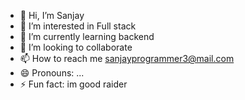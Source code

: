 - 👋 Hi, I’m Sanjay
- 👀 I’m interested in Full stack 
- 🌱 I’m currently learning backend 
- 💞️ I’m looking to collaborate 
- 📫 How to reach me sanjayprogrammer3@mail.com
- 😄 Pronouns: ...
- ⚡ Fun fact: im good raider 
<!---
Mr-Sanjay-3/Mr-Sanjay-3 is a ✨ special ✨ repository because its `README.md` (this file) appears on your GitHub profile.
You can click the Preview link to take a look at your changes.
--->

